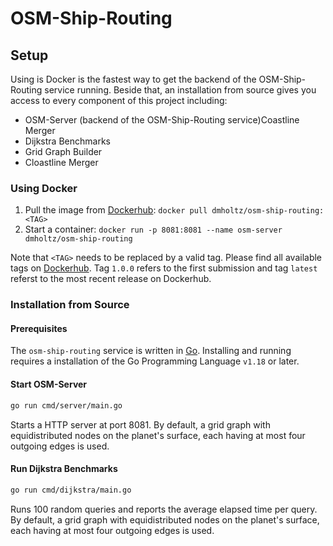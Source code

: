 # OSM-Ship-Routing

## Setup

Using is Docker is the fastest way to get the backend of the OSM-Ship-Routing service running.
Beside that, an installation from source gives you access to every component of this project including:

- OSM-Server (backend of the OSM-Ship-Routing service)Coastline Merger
- Dijkstra Benchmarks
- Grid Graph Builder
- Cloastline Merger

### Using Docker

1. Pull the image from [Dockerhub](https://hub.docker.com/repository/docker/dmholtz/osm-ship-routing): `docker pull dmholtz/osm-ship-routing:<TAG>`
2. Start a container: `docker run -p 8081:8081 --name osm-server dmholtz/osm-ship-routing`

Note that `<TAG>` needs to be replaced by a valid tag. Please find all available tags on [Dockerhub](https://hub.docker.com/repository/docker/dmholtz/osm-ship-routing).
Tag `1.0.0` refers to the first submission and tag `latest` referst to the most recent release on Dockerhub.

### Installation from Source

#### Prerequisites

The `osm-ship-routing` service is written in [Go](https://go.dev/).
Installing and running requires a installation of the Go Programming Language `v1.18` or later.

#### Start OSM-Server

```bash
go run cmd/server/main.go
```

Starts a HTTP server at port 8081.
By default, a grid graph with equidistributed nodes on the planet's surface, each having at most four outgoing edges is used.

#### Run Dijkstra Benchmarks

```bash
go run cmd/dijkstra/main.go
```

Runs 100 random queries and reports the average elapsed time per query.
By default, a grid graph with equidistributed nodes on the planet's surface, each having at most four outgoing edges is used.
